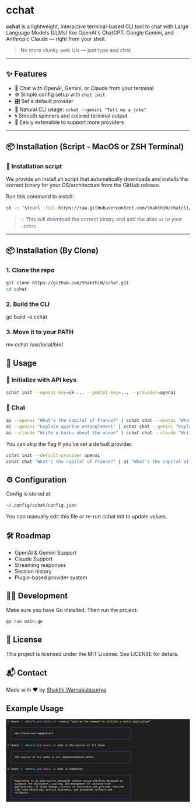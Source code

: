 # cchat

**cchat** is a lightweight, interactive terminal-based CLI tool to chat with Large Language Models (LLMs) like OpenAI's ChatGPT, Google Gemini, and Anthropic Claude — right from your shell.

> No more clunky web UIs — just type and chat.

---

## ✨ Features

- 🧠 Chat with OpenAI, Gemini, or Claude from your terminal
- ⚙️ Simple config setup with `chat init`
- 🎛️ Set a default provider
- 💬 Natural CLI usage: `cchat --gemini "Tell me a joke"`
- 🌀 Smooth spinners and colored terminal output
- 🧩 Easily extensible to support more providers

---

## 📦 Installation (Script - MacOS or ZSH Terminal)

### 🚀 Installation script

We provide an install.sh script that automatically downloads and installs the correct binary for your OS/architecture from the GitHub release.

Run this command to install:

```sh
sh -c "$(curl -fsSL https://raw.githubusercontent.com/ShakthiW/chatcli/main/zsh-plugin/cchat.plugin.zsh)"
```

> 💡 This will download the correct binary and add the alias `ai` to your `.zshrc`.

---

## 📦 Installation (By Clone)

### 1. Clone the repo

```bash
git clone https://github.com/ShakthiW/cchat.git
cd cchat
```

### 2. Build the CLI

go build -o cchat

### 3. Move it to your PATH

mv cchat /usr/local/bin/

## 🧪 Usage

### 🔧 Initialize with API keys

```bash
cchat init --openai-key=sk-... --gemini-key=... --provider=openai
```

### 💬 Chat

```bash
ai --openai "What's the capital of France?" | cchat chat --openai "What's the capital of France?"
ai --gemini "Explain quantum entanglement" | cchat chat --gemini "Explain quantum entanglement"
ai --claude "Write a haiku about the ocean" | cchat chat --claude "Write a haiku about the ocean"
```

You can skip the flag if you've set a default provider.

```bash
cchat init --default-provider openai
cchat chat "What's the capital of France?" | ai "What's the capital of France?"
```

## ⚙️ Configuration

Config is stored at:

```bash
~/.config/cchat/config.json
```

You can manually edit this file or re-run cchat init to update values.

## 🛠️ Roadmap

- OpenAI & Gemini Support
- Claude Support
- Streaming responses
- Session history
- Plugin-based provider system

## 🧑‍💻 Development

Make sure you have Go installed. Then run the project:

```bash
go run main.go
```

## 🪪 License

This project is licensed under the MIT License. See LICENSE for details.

## 📬 Contact

Made with ❤️ by [Shakthi Warnakulasuriya](https://github.com/ShakthiW)

## Example Usage

![Screenshot](public/ss.png)
